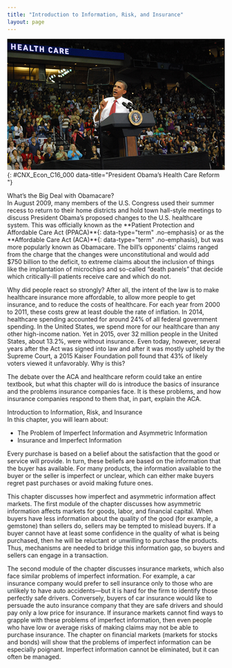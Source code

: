 ```yaml
---
title: "Introduction to Information, Risk, and Insurance"
layout: page
---
```



<?cnx.eoc class="summary" title="Chapter Review"?>

<?cnx.eoc class="self-check-questions" title="Self-Check Questions"?>

<?cnx.eoc class="review-questions" title="Review Questions"?>

<?cnx.eoc class="critical-thinking" title="Critical Thinking Questions"?>

<?cnx.eoc class="problems" title="Problems"?>

<?cnx.eoc class="references" title="References"?>

 ![The picture is a photograph of President Barack Obama giving a speech on healthcare reform.](../resources/CNX_Econ_C16_000.jpg "The Patient Protection and Affordable Care Act has become a controversial topic&#x2014;one which relates strongly to the topic of this chapter. (Credit: modification of work by Daniel Borman/Flickr Creative Commons)"){: #CNX_Econ_C16_000 data-title="President Obama&#x2019;s Health Care Reform "}

<div data-type="note" class="economics bringhome" markdown="1">
<div data-type="title">
What’s the Big Deal with Obamacare?
</div>
In August 2009, many members of the U.S. Congress used their summer recess to return to their home districts and hold town hall-style meetings to discuss President Obama’s proposed changes to the U.S. healthcare system. This was officially known as the **Patient Protection and Affordable Care Act (PPACA)**{: data-type="term" .no-emphasis} or as the **Affordable Care Act (ACA)**{: data-type="term" .no-emphasis}, but was more popularly known as Obamacare. The bill’s opponents’ claims ranged from the charge that the changes were unconstitutional and would add $750 billion to the deficit, to extreme claims about the inclusion of things like the implantation of microchips and so-called “death panels” that decide which critically-ill patients receive care and which do not.

Why did people react so strongly? After all, the intent of the law is to make healthcare insurance more affordable, to allow more people to get insurance, and to reduce the costs of healthcare. For each year from 2000 to 2011, these costs grew at least double the rate of inflation. In 2014, healthcare spending accounted for around 24% of all federal government spending. In the United States, we spend more for our healthcare than any other high-income nation. Yet in 2015, over 32 million people in the United States, about 13.2%, were without insurance. Even today, however, several years after the Act was signed into law and after it was mostly upheld by the Supreme Court, a 2015 Kaiser Foundation poll found that 43% of likely voters viewed it unfavorably. Why is this?

The debate over the ACA and healthcare reform could take an entire textbook, but what this chapter will do is introduce the basics of insurance and the problems insurance companies face. It is these problems, and how insurance companies respond to them that, in part, explain the ACA.

</div>

<div data-type="note" class="economics chapter-objectives" markdown="1">
<div data-type="title">
Introduction to Information, Risk, and Insurance
</div>
In this chapter, you will learn about:

* The Problem of Imperfect Information and Asymmetric Information
* Insurance and Imperfect Information

</div>

Every purchase is based on a belief about the satisfaction that the good or service will provide. In turn, these beliefs are based on the information that the buyer has available. For many products, the information available to the buyer or the seller is imperfect or unclear, which can either make buyers regret past purchases or avoid making future ones.

This chapter discusses how imperfect and asymmetric information affect markets. The first module of the chapter discusses how asymmetric information affects markets for goods, labor, and financial capital. When buyers have less information about the quality of the good (for example, a gemstone) than sellers do, sellers may be tempted to mislead buyers. If a buyer cannot have at least some confidence in the quality of what is being purchased, then he will be reluctant or unwilling to purchase the products. Thus, mechanisms are needed to bridge this information gap, so buyers and sellers can engage in a transaction.

The second module of the chapter discusses insurance markets, which also face similar problems of imperfect information. For example, a car insurance company would prefer to sell insurance only to those who are unlikely to have auto accidents—but it is hard for the firm to identify those perfectly safe drivers. Conversely, buyers of car insurance would like to persuade the auto insurance company that they are safe drivers and should pay only a low price for insurance. If insurance markets cannot find ways to grapple with these problems of imperfect information, then even people who have low or average risks of making claims may not be able to purchase insurance. The chapter on financial markets (markets for stocks and bonds) will show that the problems of imperfect information can be especially poignant. Imperfect information cannot be eliminated, but it can often be managed.

